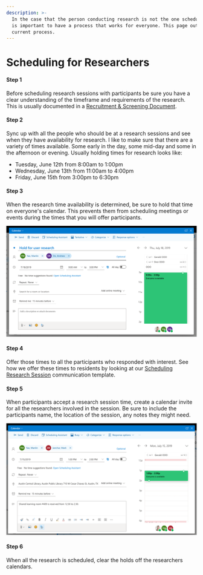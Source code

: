 ```yaml
---
description: >-
  In the case that the person conducting research is not the one scheduling, it
  is important to have a process that works for everyone. This page outlines our
  current process.
---
```


# Scheduling for Researchers

#### Step 1

Before scheduling research sessions with participants be sure you have a clear understanding of the timeframe and requirements of the research. This is usually documented in a [Recruitment & Screening Document](recruitment-process-and-timeline.md). 

#### Step 2

Sync up with all the people who should be at a research sessions and see when they have availability for research. I like to make sure that there are a variety of times available. Some early in the day, some mid-day and some in the afternoon or evening. Usually holding times for research looks like:

* Tuesday, June 12th from 8:00am to 1:00pm
* Wednesday, June 13th from 11:00am to 4:00pm
* Friday, June 15th from 3:00pm to 6:30pm



#### Step 3

When the research time availability is determined, be sure to hold that time on everyone's calendar. This prevents them from scheduling meetings or events during the times that you will offer participants.

![](.gitbook/assets/screen-shot-2019-07-12-at-5.25.29-pm.png)

#### Step 4

Offer those times to all the participants who responded with interest. See how we offer these times to residents by looking at our [Scheduling Research Session](templates/scheduling-research-session.md) communication template.

#### Step 5

When participants accept a research session time, create a calendar invite for all the researchers involved in the session. Be sure to include the participants name, the location of the session, any notes they might need. 

![Calendar invite for scheduled research session](.gitbook/assets/screen-shot-2019-07-12-at-7.49.28-pm.png)

#### Step 6

When all the research is scheduled, clear the holds off the researchers calendars.

